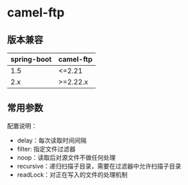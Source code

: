 # camel-ftp

## 版本兼容

| spring-boot | camel-ftp |
| ----------- | --------- |
| 1.5         | <=2.21    |
| 2.x         | >=2.22.x  |



## 常用参数

配置说明：

- delay：每次读取时间间隔
- filter: 指定文件过滤器
- noop：读取后对源文件不做任何处理
- recursive：递归扫描子目录，需要在过滤器中允许扫描子目录
- readLock：对正在写入的文件的处理机制